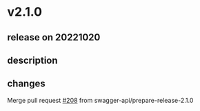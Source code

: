# v2.1.0

## release on 20221020
## description
## changes
Merge pull request <a class="issue-link js-issue-link" data-error-text="Failed to load title" data-id="1417371836" data-permission-text="Title is private" data-url="https://github.com/swagger-api/validator-badge/issues/208" data-hovercard-type="pull_request" data-hovercard-url="/swagger-api/validator-badge/pull/208/hovercard" href="https://github.com/swagger-api/validator-badge/pull/208">#208</a> from swagger-api/prepare-release-2.1.0

